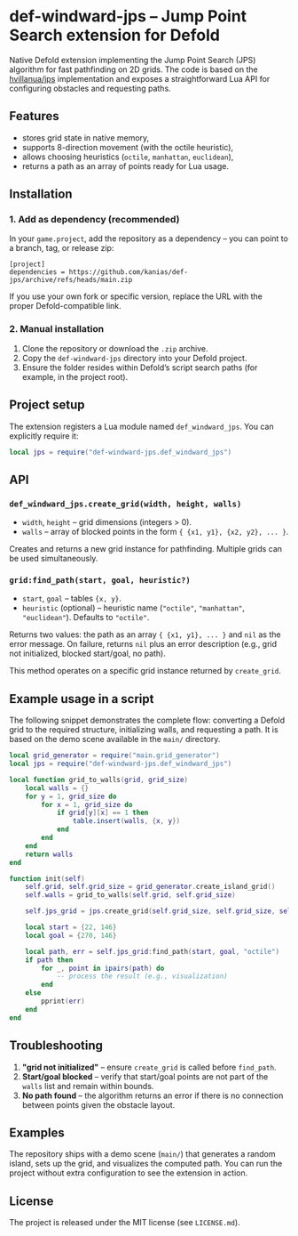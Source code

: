 # def-windward-jps – Jump Point Search extension for Defold

Native Defold extension implementing the Jump Point Search (JPS) algorithm for fast pathfinding on 2D grids. The code is based on the [hvillanua/jps](https://github.com/hvillanua/jps/) implementation and exposes a straightforward Lua API for configuring obstacles and requesting paths.

## Features

- stores grid state in native memory,
- supports 8-direction movement (with the octile heuristic),
- allows choosing heuristics (`octile`, `manhattan`, `euclidean`),
- returns a path as an array of points ready for Lua usage.

## Installation

### 1. Add as dependency (recommended)

In your `game.project`, add the repository as a dependency – you can point to a branch, tag, or release zip:

```
[project]
dependencies = https://github.com/kanias/def-jps/archive/refs/heads/main.zip
```

If you use your own fork or specific version, replace the URL with the proper Defold-compatible link.

### 2. Manual installation

1. Clone the repository or download the `.zip` archive.
2. Copy the `def-windward-jps` directory into your Defold project.
3. Ensure the folder resides within Defold’s script search paths (for example, in the project root).

## Project setup

The extension registers a Lua module named `def_windward_jps`. You can explicitly require it:

```lua
local jps = require("def-windward-jps.def_windward_jps")
```

## API

### `def_windward_jps.create_grid(width, height, walls)`

- `width`, `height` – grid dimensions (integers > 0).
- `walls` – array of blocked points in the form `{ {x1, y1}, {x2, y2}, ... }`.

Creates and returns a new grid instance for pathfinding. Multiple grids can be used simultaneously.

### `grid:find_path(start, goal, heuristic?)`

- `start`, `goal` – tables `{x, y}`.
- `heuristic` (optional) – heuristic name (`"octile"`, `"manhattan"`, `"euclidean"`). Defaults to `"octile"`.

Returns two values: the path as an array `{ {x1, y1}, ... }` and `nil` as the error message. On failure, returns `nil` plus an error description (e.g., grid not initialized, blocked start/goal, no path).

This method operates on a specific grid instance returned by `create_grid`.

## Example usage in a script

The following snippet demonstrates the complete flow: converting a Defold grid to the required structure, initializing walls, and requesting a path. It is based on the demo scene available in the `main/` directory.

```lua
local grid_generator = require("main.grid_generator")
local jps = require("def-windward-jps.def_windward_jps")

local function grid_to_walls(grid, grid_size)
    local walls = {}
    for y = 1, grid_size do
        for x = 1, grid_size do
            if grid[y][x] == 1 then
                table.insert(walls, {x, y})
            end
        end
    end
    return walls
end

function init(self)
    self.grid, self.grid_size = grid_generator.create_island_grid()
    self.walls = grid_to_walls(self.grid, self.grid_size)

    self.jps_grid = jps.create_grid(self.grid_size, self.grid_size, self.walls)

    local start = {22, 146}
    local goal = {270, 146}

    local path, err = self.jps_grid:find_path(start, goal, "octile")
    if path then
        for _, point in ipairs(path) do
            -- process the result (e.g., visualization)
        end
    else
        pprint(err)
    end
end
```

## Troubleshooting

1. **"grid not initialized"** – ensure `create_grid` is called before `find_path`.
2. **Start/goal blocked** – verify that start/goal points are not part of the `walls` list and remain within bounds.
3. **No path found** – the algorithm returns an error if there is no connection between points given the obstacle layout.

## Examples

The repository ships with a demo scene (`main/`) that generates a random island, sets up the grid, and visualizes the computed path. You can run the project without extra configuration to see the extension in action.

## License

The project is released under the MIT license (see `LICENSE.md`).
